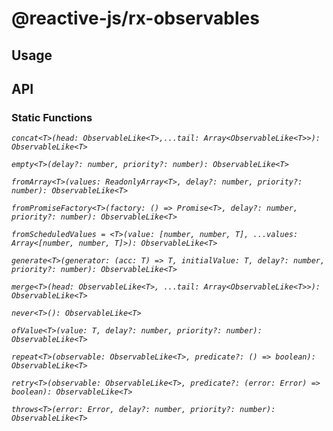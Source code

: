 # @reactive-js/rx-observables

## Usage

## API

### Static Functions

*`concat<T>(head: ObservableLike<T>,...tail: Array<ObservableLike<T>>): ObservableLike<T>`*

*`empty<T>(delay?: number, priority?: number): ObservableLike<T>`*

*`fromArray<T>(values: ReadonlyArray<T>, delay?: number, priority?: number): ObservableLike<T>`*

*`fromPromiseFactory<T>(factory: () => Promise<T>, delay?: number, priority?: number): ObservableLike<T>`*

*`fromScheduledValues = <T>(value: [number, number, T], ...values: Array<[number, number, T]>): ObservableLike<T> `*

*`generate<T>(generator: (acc: T) => T, initialValue: T, delay?: number, priority?: number): ObservableLike<T>`*

*`merge<T>(head: ObservableLike<T>, ...tail: Array<ObservableLike<T>>): ObservableLike<T>`*

*`never<T>(): ObservableLike<T>`*

*`ofValue<T>(value: T, delay?: number, priority?: number): ObservableLike<T>`*

*`repeat<T>(observable: ObservableLike<T>, predicate?: () => boolean): ObservableLike<T>`*

*`retry<T>(observable: ObservableLike<T>, predicate?: (error: Error) => boolean): ObservableLike<T>`*

*`throws<T>(error: Error, delay?: number, priority?: number): ObservableLike<T>`*
